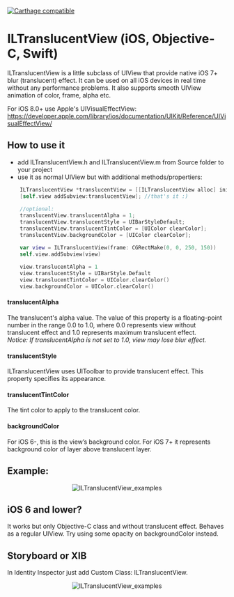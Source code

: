 [![Carthage compatible](https://img.shields.io/badge/Carthage-compatible-4BC51D.svg?style=flat)](https://github.com/Carthage/Carthage)

ILTranslucentView (iOS, Objective-C, Swift)
=================

ILTranslucentView is a little subclass of UIView that provide native iOS 7+ blur (translucent) effect.
It can be used on all iOS devices in real time without any performance problems. It also supports smooth UIView animation of color, frame, alpha etc.

For iOS 8.0+ use Apple's UIVisualEffectView:
https://developer.apple.com/library/ios/documentation/UIKit/Reference/UIVisualEffectView/

## How to use it

 - add ILTranslucentView.h and ILTranslucentView.m from Source folder to your project
 - use it as normal UIView but with additional methods/propertiers:

```objective-c
    ILTranslucentView *translucentView = [[ILTranslucentView alloc] initWithFrame:CGRectMake(0, 0, 250, 150)];
    [self.view addSubview:translucentView]; //that's it :)
    
    //optional:
    translucentView.translucentAlpha = 1;
    translucentView.translucentStyle = UIBarStyleDefault;
    translucentView.translucentTintColor = [UIColor clearColor];
    translucentView.backgroundColor = [UIColor clearColor];

```

```swift
    var view = ILTranslucentView(frame: CGRectMake(0, 0, 250, 150))
    self.view.addSubview(view)
    
    view.translucentAlpha = 1
    view.translucentStyle = UIBarStyle.Default
    view.translucentTintColor = UIColor.clearColor()
    view.backgroundColor = UIColor.clearColor()
```

#### translucentAlpha
The translucent's alpha value. The value of this property is a floating-point number in the range 0.0 to 1.0, where 0.0 represents view without translucent effect and 1.0 represents maximum translucent effect.  
<i>Notice: If translucentAlpha is not set to 1.0, view may lose blur effect.</i>

#### translucentStyle
ILTranslucentView uses UIToolbar to provide translucent effect. This property specifies its appearance.

#### translucentTintColor
The tint color to apply to the translucent color.

#### backgroundColor
For iOS 6-, this is the view’s background color. For iOS 7+ it represents background color of layer above translucent layer.


## Example:
<p align="center" >
  <img src="https://raw.github.com/ivoleko/ILTranslucentView/master/ScreenShot%20example.png" alt="ILTranslucentView_examples" title="ILTranslucentView_examples">
</p>

## iOS 6 and lower?
It works but only Objective-C class and without translucent effect. Behaves as a regular UIView. Try using some opacity on backgroundColor instead.


## Storyboard or XIB

In Identity Inspector just add Custom Class: ILTranslucentView. 

<p align="center" >
  <img src="https://raw.github.com/ivoleko/ILTranslucentView/master/StoryboardOrXIB.png" alt="ILTranslucentView_examples" title="ILTranslucentView_examples">
</p>
